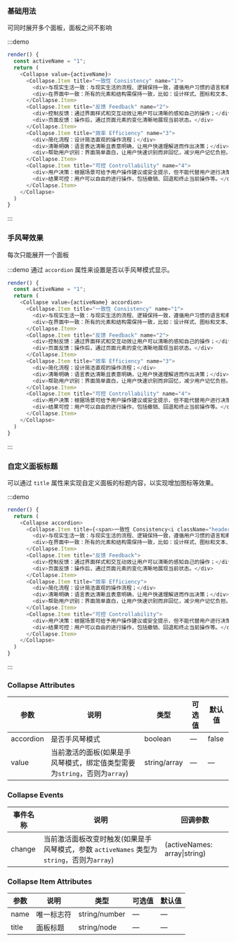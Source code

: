 ### 基础用法

可同时展开多个面板，面板之间不影响

:::demo 
```js
render() {
  const activeName = "1";
  return (
    <Collapse value={activeName}>
      <Collapse.Item title="一致性 Consistency" name="1">
        <div>与现实生活一致：与现实生活的流程、逻辑保持一致，遵循用户习惯的语言和概念；</div>
        <div>在界面中一致：所有的元素和结构需保持一致，比如：设计样式、图标和文本、元素的位置等。</div>
      </Collapse.Item>
      <Collapse.Item title="反馈 Feedback" name="2">
        <div>控制反馈：通过界面样式和交互动效让用户可以清晰的感知自己的操作；</div>
        <div>页面反馈：操作后，通过页面元素的变化清晰地展现当前状态。</div>
      </Collapse.Item>
      <Collapse.Item title="效率 Efficiency" name="3">
        <div>简化流程：设计简洁直观的操作流程；</div>
        <div>清晰明确：语言表达清晰且表意明确，让用户快速理解进而作出决策；</div>
        <div>帮助用户识别：界面简单直白，让用户快速识别而非回忆，减少用户记忆负担。</div>
      </Collapse.Item>
      <Collapse.Item title="可控 Controllability" name="4">
        <div>用户决策：根据场景可给予用户操作建议或安全提示，但不能代替用户进行决策；</div>
        <div>结果可控：用户可以自由的进行操作，包括撤销、回退和终止当前操作等。</div>
      </Collapse.Item>
    </Collapse>
  )
}
```
:::

### 手风琴效果

每次只能展开一个面板

:::demo 通过 `accordion` 属性来设置是否以手风琴模式显示。
```js
render() {
  const activeName = "1";
  return (
    <Collapse value={activeName} accordion>
      <Collapse.Item title="一致性 Consistency" name="1">
        <div>与现实生活一致：与现实生活的流程、逻辑保持一致，遵循用户习惯的语言和概念；</div>
        <div>在界面中一致：所有的元素和结构需保持一致，比如：设计样式、图标和文本、元素的位置等。</div>
      </Collapse.Item>
      <Collapse.Item title="反馈 Feedback" name="2">
        <div>控制反馈：通过界面样式和交互动效让用户可以清晰的感知自己的操作；</div>
        <div>页面反馈：操作后，通过页面元素的变化清晰地展现当前状态。</div>
      </Collapse.Item>
      <Collapse.Item title="效率 Efficiency" name="3">
        <div>简化流程：设计简洁直观的操作流程；</div>
        <div>清晰明确：语言表达清晰且表意明确，让用户快速理解进而作出决策；</div>
        <div>帮助用户识别：界面简单直白，让用户快速识别而非回忆，减少用户记忆负担。</div>
      </Collapse.Item>
      <Collapse.Item title="可控 Controllability" name="4">
        <div>用户决策：根据场景可给予用户操作建议或安全提示，但不能代替用户进行决策；</div>
        <div>结果可控：用户可以自由的进行操作，包括撤销、回退和终止当前操作等。</div>
      </Collapse.Item>
    </Collapse>
  )
}

```
:::

### 自定义面板标题

可以通过 `title` 属性来实现自定义面板的标题内容，以实现增加图标等效果。

:::demo
```js
render() {
  return (
    <Collapse accordion>
      <Collapse.Item title={<span>一致性 Consistency<i className="header-icon el-icon-information"></i></span>}>
        <div>与现实生活一致：与现实生活的流程、逻辑保持一致，遵循用户习惯的语言和概念；</div>
        <div>在界面中一致：所有的元素和结构需保持一致，比如：设计样式、图标和文本、元素的位置等。</div>
      </Collapse.Item>
      <Collapse.Item title="反馈 Feedback">
        <div>控制反馈：通过界面样式和交互动效让用户可以清晰的感知自己的操作；</div>
        <div>页面反馈：操作后，通过页面元素的变化清晰地展现当前状态。</div>
      </Collapse.Item>
      <Collapse.Item title="效率 Efficiency">
        <div>简化流程：设计简洁直观的操作流程；</div>
        <div>清晰明确：语言表达清晰且表意明确，让用户快速理解进而作出决策；</div>
        <div>帮助用户识别：界面简单直白，让用户快速识别而非回忆，减少用户记忆负担。</div>
      </Collapse.Item>
      <Collapse.Item title="可控 Controllability">
        <div>用户决策：根据场景可给予用户操作建议或安全提示，但不能代替用户进行决策；</div>
        <div>结果可控：用户可以自由的进行操作，包括撤销、回退和终止当前操作等。</div>
      </Collapse.Item>
    </Collapse>
  )
}
```
:::

### Collapse Attributes
| 参数      | 说明          | 类型      | 可选值                           | 默认值  |
|---------- |-------------- |---------- |--------------------------------  |-------- |
| accordion | 是否手风琴模式 | boolean | — | false |
| value | 当前激活的面板(如果是手风琴模式，绑定值类型需要为`string`，否则为`array`) | string/array | — | — |

### Collapse Events
| 事件名称 | 说明 | 回调参数 |
|---------|---------|---------|
| change | 当前激活面板改变时触发(如果是手风琴模式，参数 `activeNames` 类型为`string`，否则为`array`) | (activeNames: array\|string) |

### Collapse Item Attributes
| 参数      | 说明          | 类型      | 可选值                           | 默认值  |
|---------- |-------------- |---------- |--------------------------------  |-------- |
| name | 唯一标志符 | string/number | — | — |
| title | 面板标题 | string/node | — | — |
